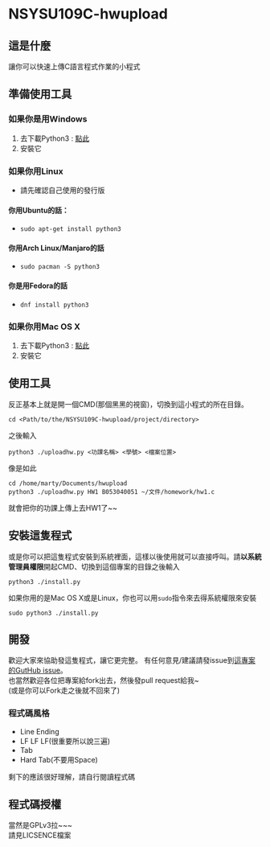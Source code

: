 # NSYSU109C-hwupload

## 這是什麼
讓你可以快速上傳C語言程式作業的小程式

## 準備使用工具
### 如果你是用Windows
  1. 去下載Python3 : [點此](https://www.python.org/ftp/python/3.5.2/python-3.5.2.exe)
  2. 安裝它

### 如果你用Linux
   * 請先確認自己使用的發行版
#### **你用Ubuntu的話：**
   * ```sudo apt-get install python3```
#### **你用Arch Linux/Manjaro的話**
   * ```sudo pacman -S python3```
#### 你是用Fedora的話
   * ```dnf install python3```

### 如果你用Mac OS X
  1. 去下載Python3 : [點此](https://www.python.org/ftp/python/3.5.2/python-3.5.2-macosx10.6.pkg)
  2. 安裝它

## 使用工具
反正基本上就是開一個CMD(那個黑黑的視窗)，切換到這小程式的所在目錄。
```
cd <Path/to/the/NSYSU109C-hwupload/project/directory>
```
之後輸入
```
python3 ./uploadhw.py <功課名稱> <學號> <檔案位置>
```

像是如此
```
cd /home/marty/Documents/hwupload
python3 ./uploadhw.py HW1 B053040051 ~/文件/homework/hw1.c
```
就會把你的功課上傳上去HW1了~~

## 安裝這隻程式
或是你可以把這隻程式安裝到系統裡面，這樣以後使用就可以直接呼叫。請**以系統管理員權限**開起CMD、切換到這個專案的目錄之後輸入
```
python3 ./install.py
```

如果你用的是Mac OS X或是Linux，你也可以用`sudo`指令來去得系統權限來安裝
```
sudo python3 ./install.py
```

## 開發
歡迎大家來協助發這隻程式，讓它更完整。
有任何意見/建議請發issue到[這專案的GutHub issue](https://github.com/marty1885/NSYSU109C-hwupload/issues)。<br>
也當然歡迎各位把專案給fork出去，然後發pull request給我~<br>
(或是你可以Fork走之後就不回來了)
### 程式碼風格
 * Line Ending
  * LF LF LF(很重要所以說三遍)
 * Tab
  * Hard Tab(不要用Space)

剩下的應該很好理解，請自行閱讀程式碼


## 程式碼授權
當然是GPLv3拉~~~<br>
請見LICSENCE檔案
